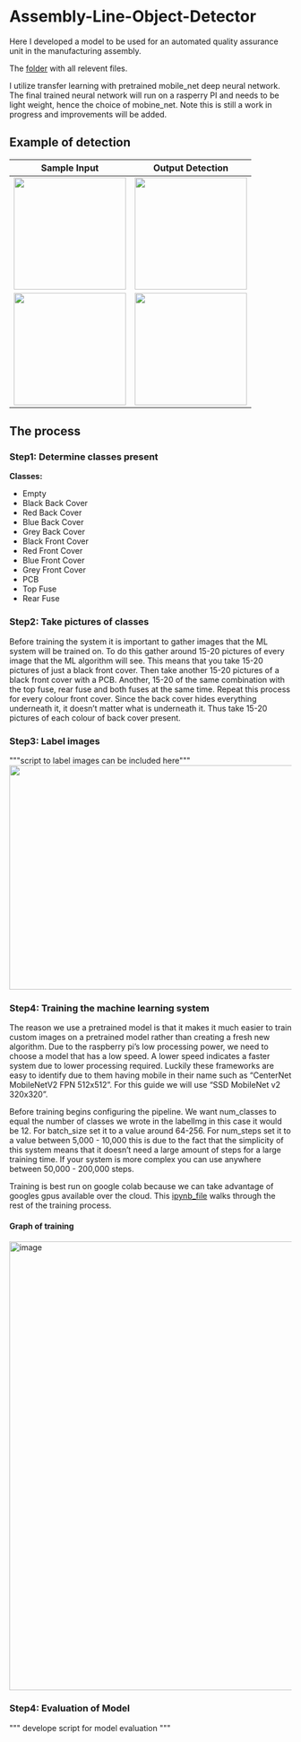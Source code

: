 # Assembly-Line-Object-Detector
Here I developed a model to be used for an automated quality assurance unit in the manufacturing assembly. 

The [folder](https://drive.google.com/drive/folders/1NPSe6jSGzYp8Xd81uxs9kF1o5BPGgz7p?usp=sharing
) with all relevent files.


I utilize transfer learning with pretrained mobile_net deep neural network. The final trained neural network will run on a rasperry PI and needs to be light weight, hence the choice of mobine_net. Note this is still a work in progress and improvements will be added.

## Example of detection

| Sample Input        | Output Detection           |
| :---------------------: |:-------------------------:| 
| <img src="https://github.com/AbdulRahmanSilmy/Machine-Assembly-Object-Detector/blob/main/images/input/bluecoverpcbtopfuse_16.jpeg" width="200" height="200" />| <img src="https://github.com/AbdulRahmanSilmy/Machine-Assembly-Object-Detector/blob/main/images/output/download%20(2).png" width="200" height="200" /> | 
| <img src="https://github.com/AbdulRahmanSilmy/Machine-Assembly-Object-Detector/blob/main/images/input/empty_25.jpeg" width="200" height="200" /> | <img src="https://github.com/AbdulRahmanSilmy/Machine-Assembly-Object-Detector/blob/main/images/output/download%20(3).png" width="200" height="200" /> |  


## The process

### Step1: Determine classes present

**Classes:**
-	Empty
-	Black Back Cover
-	Red Back Cover
-	Blue Back Cover
-	Grey Back Cover
-	Black Front Cover
-	Red Front Cover
-	Blue Front Cover
-	Grey Front Cover
-	PCB
-	Top Fuse
-	Rear Fuse

### Step2: Take pictures of classes

Before training the system it is important to gather images that the ML system will be trained on. To do this gather around 15-20 pictures of every image that the ML algorithm will see. This means that you take 15-20 pictures of just a black front cover. Then take another 15-20 pictures of a black front cover with a PCB. Another, 15-20 of the same combination with the top fuse, rear fuse and both fuses at the same time. Repeat this process for every colour front cover. Since the back cover hides everything underneath it, it doesn’t matter what is underneath it. Thus take 15-20 pictures of each colour of back cover present. 

### Step3: Label images
"""script to label images can be included here"""
 <img src="https://user-images.githubusercontent.com/79419793/149260690-0bc37b33-8626-4bf8-b610-5cd8dca9c102.png" width="800" height="400" />

### Step4: Training the machine learning system

The reason we use a pretrained model is that it makes it much easier to train custom images on a pretrained model rather than creating a fresh new algorithm. Due to the raspberry pi’s low processing power, we need to choose a model that has a low speed. A lower speed indicates a faster system due to lower processing required. Luckily these frameworks are easy to identify due to them having mobile in their name such as “CenterNet MobileNetV2 FPN 512x512”. For this guide we will use “SSD MobileNet v2 320x320”. 

Before training begins configuring the pipeline. We want num_classes to equal the number of classes we wrote in the labelImg in this case it would be 12. For batch_size set it to a value around 64-256. For num_steps set it to a value between 5,000 - 10,000 this is due to the fact that the simplicity of this system means that it doesn’t need a large amount of steps for a large training time. If your system is more complex you can use anywhere between 50,000 - 200,000 steps.


Training is best run on google colab because we can take advantage of googles gpus available over the cloud. This [ipynb_file](https://github.com/AbdulRahmanSilmy/Assembly-Line-Object-Detector/blob/main/assembly_line_object_detector.ipynb) walks through the rest of the training process.

#### Graph of training 
<img width="800" alt="image" src="https://user-images.githubusercontent.com/79419793/149263357-2aae6dfb-7ae7-45a4-a063-12485664bca8.png">


### Step4: Evaluation of Model 
""" develope script for model evaluation """


